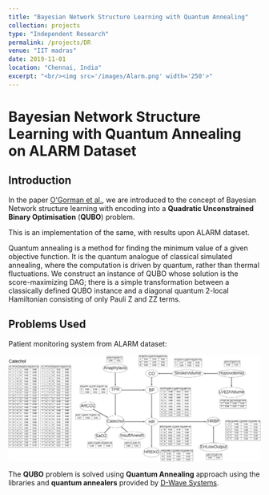 ```yaml
---
title: "Bayesian Network Structure Learning with Quantum Annealing"
collection: projects
type: "Independent Research"
permalink: /projects/DR
venue: "IIT madras"
date: 2019-11-01
location: "Chennai, India"
excerpt: "<br/><img src='/images/Alarm.png' width='250'>"
---
```

# Bayesian Network Structure Learning with Quantum Annealing on ALARM Dataset

## Introduction
In the paper [O'Gorman et al.](https://doi.org/10.1140/epjst/e2015-02349-9), we are introduced to the concept of Bayesian Network structure learning with  encoding into a **Quadratic Unconstrained Binary Optimisation** (**QUBO**) problem. 

This is an implementation of the same, with results upon ALARM dataset.


Quantum annealing is a method for finding the minimum value of a given objective function. It is the quantum analogue of classical simulated annealing,
where the computation is driven by quantum, rather than thermal fluctuations. We construct an instance of QUBO whose solution is the score-maximizing DAG; there is a simple transformation between a classically defined QUBO instance and a diagonal quantum 2-local Hamiltonian consisting of only Pauli Z and ZZ terms. 

## Problems Used
Patient monitoring system from ALARM dataset:

<img src='/images/Alarm.png'>

The **QUBO** problem is solved using **Quantum Annealing** approach using the libraries and **quantum annealers** provided by [D-Wave Systems](https://www.dwavesys.com/).
